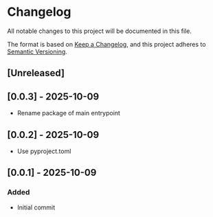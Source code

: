 # Changelog

All notable changes to this project will be documented in this file.

The format is based on [Keep a Changelog](https://keepachangelog.com/en/1.1.0/),
and this project adheres to [Semantic Versioning](https://semver.org/spec/v2.0.0.html).

## [Unreleased]

## [0.0.3] - 2025-10-09

- Rename package of main entrypoint

## [0.0.2] - 2025-10-09

- Use pyproject.toml

## [0.0.1] - 2025-10-09

### Added

- Initial commit
